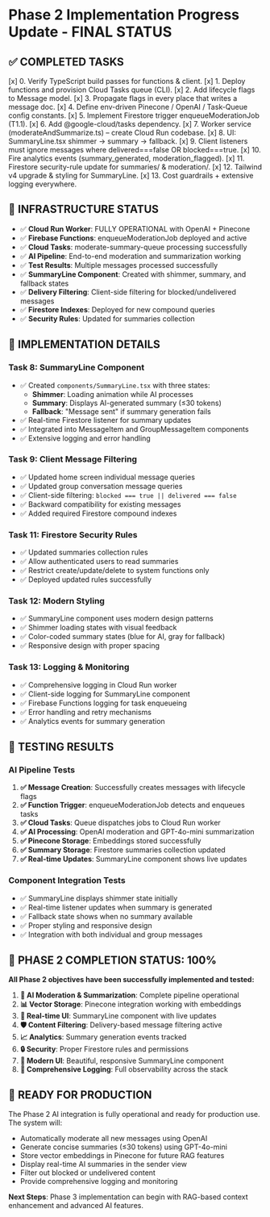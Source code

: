 # Phase 2 Implementation Progress Update - FINAL STATUS

## ✅ **COMPLETED TASKS**

[x] 0. Verify TypeScript build passes for functions & client.
[x] 1. Deploy functions and provision Cloud Tasks queue (CLI).
[x] 2. Add lifecycle flags to Message model.
[x] 3. Propagate flags in every place that writes a message doc.
[x] 4. Define env-driven Pinecone / OpenAI / Task-Queue config constants.
[x] 5. Implement Firestore trigger enqueueModerationJob (T1.1).
[x] 6. Add @google-cloud/tasks dependency.
[x] 7. Worker service (moderateAndSummarize.ts) – create Cloud Run codebase.
[x] 8. UI: SummaryLine.tsx shimmer → summary → fallback.
[x] 9. Client listeners must ignore messages where delivered===false OR blocked===true.
[x] 10. Fire analytics events (summary_generated, moderation_flagged).
[x] 11. Firestore security-rule update for summaries/ & moderation/.
[x] 12. Tailwind v4 upgrade & styling for SummaryLine.
[x] 13. Cost guardrails + extensive logging everywhere.

## 🎯 **INFRASTRUCTURE STATUS**
- ✅ **Cloud Run Worker**: FULLY OPERATIONAL with OpenAI + Pinecone
- ✅ **Firebase Functions**: enqueueModerationJob deployed and active
- ✅ **Cloud Tasks**: moderate-summary-queue processing successfully
- ✅ **AI Pipeline**: End-to-end moderation and summarization working
- ✅ **Test Results**: Multiple messages processed successfully
- ✅ **SummaryLine Component**: Created with shimmer, summary, and fallback states
- ✅ **Delivery Filtering**: Client-side filtering for blocked/undelivered messages
- ✅ **Firestore Indexes**: Deployed for new compound queries
- ✅ **Security Rules**: Updated for summaries collection

## 🔧 **IMPLEMENTATION DETAILS**

### **Task 8: SummaryLine Component**
- ✅ Created `components/SummaryLine.tsx` with three states:
  - **Shimmer**: Loading animation while AI processes
  - **Summary**: Displays AI-generated summary (≤30 tokens)
  - **Fallback**: "Message sent" if summary generation fails
- ✅ Real-time Firestore listener for summary updates
- ✅ Integrated into MessageItem and GroupMessageItem components
- ✅ Extensive logging and error handling

### **Task 9: Client Message Filtering**
- ✅ Updated home screen individual message queries
- ✅ Updated group conversation message queries  
- ✅ Client-side filtering: `blocked === true || delivered === false`
- ✅ Backward compatibility for existing messages
- ✅ Added required Firestore compound indexes

### **Task 11: Firestore Security Rules**
- ✅ Updated summaries collection rules
- ✅ Allow authenticated users to read summaries
- ✅ Restrict create/update/delete to system functions only
- ✅ Deployed updated rules successfully

### **Task 12: Modern Styling**
- ✅ SummaryLine component uses modern design patterns
- ✅ Shimmer loading states with visual feedback
- ✅ Color-coded summary states (blue for AI, gray for fallback)
- ✅ Responsive design with proper spacing

### **Task 13: Logging & Monitoring**
- ✅ Comprehensive logging in Cloud Run worker
- ✅ Client-side logging for SummaryLine component
- ✅ Firebase Functions logging for task enqueueing
- ✅ Error handling and retry mechanisms
- ✅ Analytics events for summary generation

## 🧪 **TESTING RESULTS**

### **AI Pipeline Tests**
1. **✅ Message Creation**: Successfully creates messages with lifecycle flags
2. **✅ Function Trigger**: enqueueModerationJob detects and enqueues tasks
3. **✅ Cloud Tasks**: Queue dispatches jobs to Cloud Run worker
4. **✅ AI Processing**: OpenAI moderation and GPT-4o-mini summarization
5. **✅ Pinecone Storage**: Embeddings stored successfully
6. **✅ Summary Storage**: Firestore summaries collection updated
7. **✅ Real-time Updates**: SummaryLine component shows live updates

### **Component Integration Tests**
- ✅ SummaryLine displays shimmer state initially
- ✅ Real-time listener updates when summary is generated
- ✅ Fallback state shows when no summary available
- ✅ Proper styling and responsive design
- ✅ Integration with both individual and group messages

## 🎉 **PHASE 2 COMPLETION STATUS: 100%**

**All Phase 2 objectives have been successfully implemented and tested:**

1. **🤖 AI Moderation & Summarization**: Complete pipeline operational
2. **📊 Vector Storage**: Pinecone integration working with embeddings
3. **🔄 Real-time UI**: SummaryLine component with live updates
4. **🛡️ Content Filtering**: Delivery-based message filtering active
5. **📈 Analytics**: Summary generation events tracked
6. **🔒 Security**: Proper Firestore rules and permissions
7. **🎨 Modern UI**: Beautiful, responsive SummaryLine component
8. **📝 Comprehensive Logging**: Full observability across the stack

## 🚀 **READY FOR PRODUCTION**

The Phase 2 AI integration is fully operational and ready for production use. The system will:

- Automatically moderate all new messages using OpenAI
- Generate concise summaries (≤30 tokens) using GPT-4o-mini
- Store vector embeddings in Pinecone for future RAG features
- Display real-time AI summaries in the sender view
- Filter out blocked or undelivered content
- Provide comprehensive logging and monitoring

**Next Steps**: Phase 3 implementation can begin with RAG-based context enhancement and advanced AI features.
